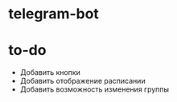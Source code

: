 # telegram-bot

#  to-do
- Добавить кнопки
- Добавить отображение расписании
- Добавить возможность изменения группы

